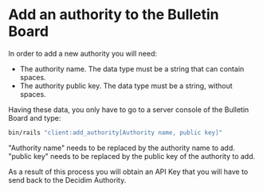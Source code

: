 # Add an authority to the Bulletin Board

In order to add a new authority you will need:

* The authority name. The data type must be a string that can contain spaces.
* The authority public key. The data type must be a string, without spaces.

Having these data, you only have to go to a server console of the Bulletin Board and type:
```bash
bin/rails "client:add_authority[Authority name, public key]"
```

"Authority name" needs to be replaced by the authority name to add.
"public key" needs to be replaced by the public key of the authority to add.

As a result of this process you will obtain an API Key that you will have to send back to the Decidim Authority.